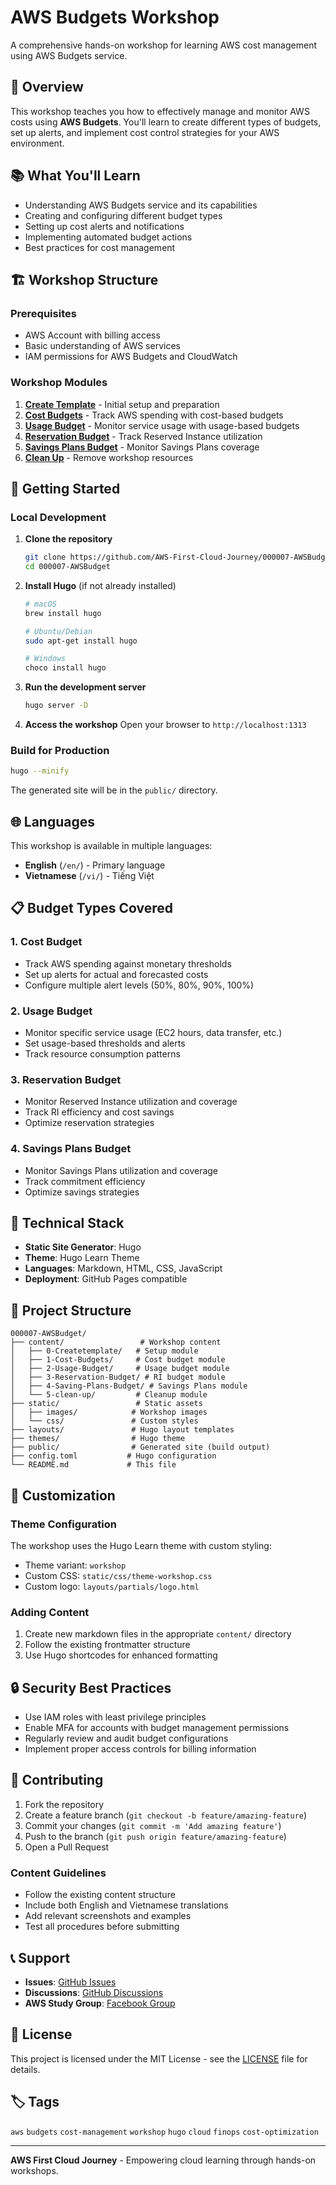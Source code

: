 # AWS Budgets Workshop

A comprehensive hands-on workshop for learning AWS cost management using AWS Budgets service.

## 🎯 Overview

This workshop teaches you how to effectively manage and monitor AWS costs using **AWS Budgets**. You'll learn to create different types of budgets, set up alerts, and implement cost control strategies for your AWS environment.

## 📚 What You'll Learn

- Understanding AWS Budgets service and its capabilities
- Creating and configuring different budget types
- Setting up cost alerts and notifications
- Implementing automated budget actions
- Best practices for cost management

## 🏗️ Workshop Structure

### Prerequisites
- AWS Account with billing access
- Basic understanding of AWS services
- IAM permissions for AWS Budgets and CloudWatch

### Workshop Modules

1. **[Create Template](content/0-Createtemplate/)** - Initial setup and preparation
2. **[Cost Budgets](content/1-Cost-Budgets/)** - Track AWS spending with cost-based budgets
3. **[Usage Budget](content/2-Usage-Budget/)** - Monitor service usage with usage-based budgets
4. **[Reservation Budget](content/3-Reservation-Budget/)** - Track Reserved Instance utilization
5. **[Savings Plans Budget](content/4-Saving-Plans-Budget/)** - Monitor Savings Plans coverage
6. **[Clean Up](content/5-clean-up/)** - Remove workshop resources

## 🚀 Getting Started

### Local Development

1. **Clone the repository**
   ```bash
   git clone https://github.com/AWS-First-Cloud-Journey/000007-AWSBudget.git
   cd 000007-AWSBudget
   ```

2. **Install Hugo** (if not already installed)
   ```bash
   # macOS
   brew install hugo
   
   # Ubuntu/Debian
   sudo apt-get install hugo
   
   # Windows
   choco install hugo
   ```

3. **Run the development server**
   ```bash
   hugo server -D
   ```

4. **Access the workshop**
   Open your browser to `http://localhost:1313`

### Build for Production

```bash
hugo --minify
```

The generated site will be in the `public/` directory.

## 🌐 Languages

This workshop is available in multiple languages:

- **English** (`/en/`) - Primary language
- **Vietnamese** (`/vi/`) - Tiếng Việt

## 📋 Budget Types Covered

### 1. Cost Budget
- Track AWS spending against monetary thresholds
- Set up alerts for actual and forecasted costs
- Configure multiple alert levels (50%, 80%, 90%, 100%)

### 2. Usage Budget
- Monitor specific service usage (EC2 hours, data transfer, etc.)
- Set usage-based thresholds and alerts
- Track resource consumption patterns

### 3. Reservation Budget
- Monitor Reserved Instance utilization and coverage
- Track RI efficiency and cost savings
- Optimize reservation strategies

### 4. Savings Plans Budget
- Monitor Savings Plans utilization and coverage
- Track commitment efficiency
- Optimize savings strategies

## 🔧 Technical Stack

- **Static Site Generator**: Hugo
- **Theme**: Hugo Learn Theme
- **Languages**: Markdown, HTML, CSS, JavaScript
- **Deployment**: GitHub Pages compatible

## 📁 Project Structure

```
000007-AWSBudget/
├── content/                 # Workshop content
│   ├── 0-Createtemplate/   # Setup module
│   ├── 1-Cost-Budgets/     # Cost budget module
│   ├── 2-Usage-Budget/     # Usage budget module
│   ├── 3-Reservation-Budget/ # RI budget module
│   ├── 4-Saving-Plans-Budget/ # Savings Plans module
│   └── 5-clean-up/         # Cleanup module
├── static/                 # Static assets
│   ├── images/            # Workshop images
│   └── css/               # Custom styles
├── layouts/               # Hugo layout templates
├── themes/                # Hugo theme
├── public/                # Generated site (build output)
├── config.toml           # Hugo configuration
└── README.md             # This file
```

## 🎨 Customization

### Theme Configuration
The workshop uses the Hugo Learn theme with custom styling:
- Theme variant: `workshop`
- Custom CSS: `static/css/theme-workshop.css`
- Custom logo: `layouts/partials/logo.html`

### Adding Content
1. Create new markdown files in the appropriate `content/` directory
2. Follow the existing frontmatter structure
3. Use Hugo shortcodes for enhanced formatting

## 🔒 Security Best Practices

- Use IAM roles with least privilege principles
- Enable MFA for accounts with budget management permissions
- Regularly review and audit budget configurations
- Implement proper access controls for billing information

## 🤝 Contributing

1. Fork the repository
2. Create a feature branch (`git checkout -b feature/amazing-feature`)
3. Commit your changes (`git commit -m 'Add amazing feature'`)
4. Push to the branch (`git push origin feature/amazing-feature`)
5. Open a Pull Request

### Content Guidelines
- Follow the existing content structure
- Include both English and Vietnamese translations
- Add relevant screenshots and examples
- Test all procedures before submitting

## 📞 Support

- **Issues**: [GitHub Issues](https://github.com/AWS-First-Cloud-Journey/000007-AWSBudget/issues)
- **Discussions**: [GitHub Discussions](https://github.com/AWS-First-Cloud-Journey/000007-AWSBudget/discussions)
- **AWS Study Group**: [Facebook Group](https://www.facebook.com/groups/awsstudygroupfcj)

## 📄 License

This project is licensed under the MIT License - see the [LICENSE](LICENSE) file for details.

## 🏷️ Tags

`aws` `budgets` `cost-management` `workshop` `hugo` `cloud` `finops` `cost-optimization`

---

**AWS First Cloud Journey** - Empowering cloud learning through hands-on workshops.
